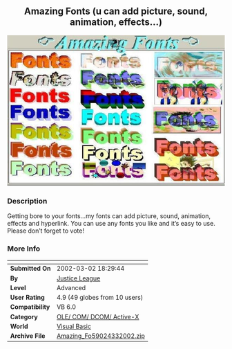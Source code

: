 ﻿<div align="center">

## Amazing Fonts \(u can add picture, sound, animation, effects…\)

<img src="PIC2002331311494801.jpg">
</div>

### Description

Getting bore to your fonts…my fonts can add picture, sound, animation, effects and hyperlink. You can use any fonts you like and it’s easy to use. Please don’t forget to vote!
 
### More Info
 


<span>             |<span>
---                |---
**Submitted On**   |2002-03-02 18:29:44
**By**             |[Justice League](https://github.com/Planet-Source-Code/PSCIndex/blob/master/ByAuthor/justice-league.md)
**Level**          |Advanced
**User Rating**    |4.9 (49 globes from 10 users)
**Compatibility**  |VB 6\.0
**Category**       |[OLE/ COM/ DCOM/ Active\-X](https://github.com/Planet-Source-Code/PSCIndex/blob/master/ByCategory/ole-com-dcom-active-x__1-29.md)
**World**          |[Visual Basic](https://github.com/Planet-Source-Code/PSCIndex/blob/master/ByWorld/visual-basic.md)
**Archive File**   |[Amazing\_Fo59024332002\.zip](https://github.com/Planet-Source-Code/justice-league-amazing-fonts-u-can-add-picture-sound-animation-effects__1-32294/archive/master.zip)









